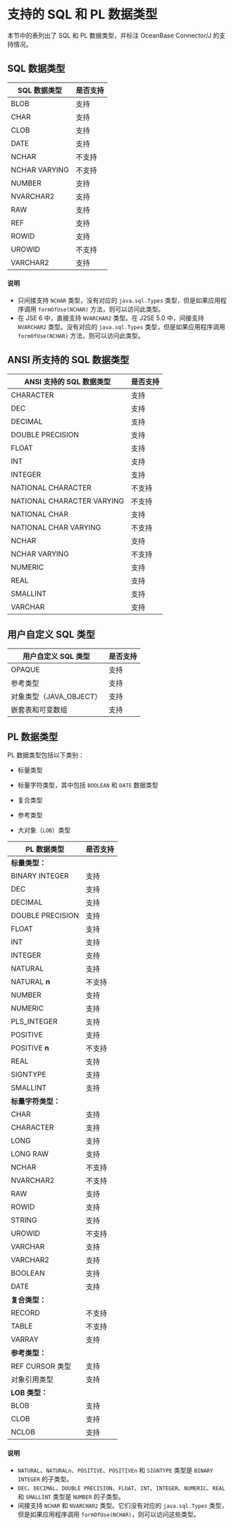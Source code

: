 # 支持的 SQL 和 PL 数据类型 

本节中的表列出了 SQL 和 PL 数据类型，并标注 OceanBase Connector/J 的支持情况。

## SQL 数据类型 


| **SQL 数据类型**  | **是否支持** |
|---------------|----------|
| BLOB          | 支持       |
| CHAR          | 支持       |
| CLOB          | 支持       |
| DATE          | 支持       |
| NCHAR         | 不支持      |
| NCHAR VARYING | 不支持      |
| NUMBER        | 支持       |
| NVARCHAR2     | 支持       |
| RAW           | 支持       |
| REF           | 支持       |
| ROWID         | 支持       |
| UROWID        | 不支持      |
| VARCHAR2      | 支持       |


  <main id="notice" type='explain'>
    <h4>说明</h4>
    <ul>
    <li>只间接支持 <code>NCHAR</code> 类型，没有对应的 <code>java.sql.Types</code> 类型，但是如果应用程序调用 <code>formOfUse(NCHAR)</code> 方法，则可以访问此类型。</li>
    <li>在 JSE 6 中，直接支持 <code>NVARCHAR2</code> 类型。在 J2SE 5.0 中，间接支持 <code>NVARCHAR2</code> 类型。没有对应的 <code>java.sql.Types</code> 类型，但是如果应用程序调用 <code>formOfUse(NCHAR)</code> 方法，则可以访问此类型。</li>
    </ul>
  </main>

  




## ANSI 所支持的 SQL 数据类型 


|   **ANSI 支持的 SQL 数据类型**    | **是否支持** |
|----------------------------|----------|
| CHARACTER                  | 支持       |
| DEC                        | 支持       |
| DECIMAL                    | 支持       |
| DOUBLE PRECISION           | 支持       |
| FLOAT                      | 支持       |
| INT                        | 支持       |
| INTEGER                    | 支持       |
| NATIONAL CHARACTER         | 不支持      |
| NATIONAL CHARACTER VARYING | 不支持      |
| NATIONAL CHAR              | 支持       |
| NATIONAL CHAR VARYING      | 不支持      |
| NCHAR                      | 支持       |
| NCHAR VARYING              | 不支持      |
| NUMERIC                    | 支持       |
| REAL                       | 支持       |
| SMALLINT                   | 支持       |
| VARCHAR                    | 支持       |



## 用户自定义 SQL 类型 


| **用户自定义 SQL 类型**  | **是否支持** |
|-------------------|----------|
| OPAQUE            | 支持       |
| 参考类型              | 支持       |
| 对象类型（JAVA_OBJECT） | 支持       |
| 嵌套表和可变数组          | 支持       |



## PL 数据类型 

PL 数据类型包括以下类别： 

* 标量类型

* 标量字符类型，其中包括 `BOOLEAN` 和 `DATE` 数据类型

* 复合类型 

* 参考类型 

* 大对象（`LOB`）类型



|   **PL 数据类型**    | **是否支持** |
|------------------|----------|
| **标量类型：**      ||
| BINARY INTEGER   | 支持       |
| DEC              | 支持       |
| DECIMAL          | 支持       |
| DOUBLE PRECISION | 支持       |
| FLOAT            | 支持       |
| INT              | 支持       |
| INTEGER          | 支持       |
| NATURAL          | 支持       |
| NATURAL **n**    | 不支持     |
| NUMBER           | 支持       |
| NUMERIC          | 支持       |
| PLS_INTEGER      | 支持       |
| POSITIVE         | 支持       |
| POSITIVE **n**   | 不支持     |
| REAL             | 支持       |
| SIGNTYPE         | 支持       |
| SMALLINT         | 支持       |
| **标量字符类型：**       ||
| CHAR             | 支持       |
| CHARACTER        | 支持       |
| LONG             | 支持       |
| LONG RAW         | 支持       |
| NCHAR            | 不支持     |
| NVARCHAR2        | 不支持     |
| RAW              | 支持       |
| ROWID            | 支持       |
| STRING           | 支持       |
| UROWID           | 不支持     |
| VARCHAR          | 支持       |
| VARCHAR2         | 支持       |
| BOOLEAN          | 支持       |
| DATE             | 支持       |
| **复合类型：**       ||
| RECORD           | 不支持     |
| TABLE            | 不支持     |
| VARRAY           | 支持       |
| **参考类型：**         ||
| REF CURSOR 类型  | 支持       |
| 对象引用类型      | 支持       |
| **LOB 类型：**         ||
| BLOB             | 支持       |
| CLOB             | 支持       |
| NCLOB            | 支持       |


  <main id="notice" type='explain'>
    <h4>说明</h4>
    <ul>
    <li><code>NATURAL</code>、<code>NATURALn</code>、<code>POSITIVE</code>、<code>POSITIVEn</code> 和 <code>SIGNTYPE</code> 类型是 <code>BINARY INTEGER</code> 的子类型。</li>
    <li><code>DEC</code>、<code>DECIMAL</code>、<code>DOUBLE PRECISION</code>、<code>FLOAT</code>、<code>INT</code>、<code>INTEGER</code>、<code>NUMERIC</code>、<code>REAL</code> 和 <code>SMALLINT</code> 类型是 <code>NUMBER</code> 的子类型。</li>
    <li>间接支持 <code>NCHAR</code> 和 <code>NVARCHAR2</code> 类型。它们没有对应的 <code>java.sql.Types</code> 类型，但是如果应用程序调用 <code>formOfUse(NCHAR)</code>，则可以访问这些类型。</li>
    </ul>
  </main>

  



